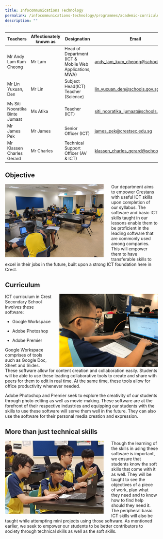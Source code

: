 ```yaml
---
title: Infocommunications Technology
permalink: /infocommunications-technology/programmes/academic-curriculum/permalink/
description: ""
---
```

| Teachers | Affectionately<br>known as | Designation | Email |
|---|---|---|---|
| Mr Andy Lam Kum Cheong | Mr Lam | Head of Department<br>(ICT &amp; Mobile Web Applications, MWA) | andy_lam_kum_cheong@schools.gov.sg |
| Mr Lin Yuxuan, Den | Mr Lin | Subject Head(ICT)<br>Teacher (Science) | lin_yuxuan_den@schools.gov.sg |
| Ms Siti Nooratika Binte Jumaat | Ms Atika | Teacher (ICT) | siti_nooratika_jumaat@schools.gov.sg |
| Mr James Pek | Mr James | Senior Officer (ICT) | james_pek@crestsec.edu.sg |
| Mr Klassen Charles Gerard | Mr Charles | Technical Support Officer (AV &amp; ICT) | klassen_charles_gerard@schools.gov.sg |


Objective
---------

<img src="/images/ict1.jpg" style="width:325px;height:240px;margin-right:25px;" align="left">Our department aims to empower Crestans with useful ICT skills upon completion of our syllabus. The software and basic ICT skills taught in our lessons enable them to be proficient in the leading software that are commonly used among companies. This will empower them to have transferable skills to excel in their jobs in the future, built upon a strong ICT foundation here in Crest.

  

Curriculum
----------

<img src="/images/ict2.jpeg" style="width:325px;height:240px;margin-left:25px;" align="right">ICT curriculum in Crest Secondary School involves these software:

* Google Workspace

* Adobe Photoshop

* Adobe Premier

Google Workspace comprises of tools such as Google Doc, Sheet and Slides. These software allow for content creation and collaboration easily. Students will be able to use these leading collaborative tools to create and share with peers for them to edit in real time. At the same time, these tools allow for office productivity whenever needed.

Adobe Photoshop and Premier seek to explore the creativity of our students through photo editing as well as movie-making. These software are at the forefront of their respective industries and equipping our students with the skills to use these software will serve them well in the future. They can also use the software for their personal media creation and expression.

  

More than just technical skills
-------------------------------

<img src="/images/ict3.jpg" style="width:325px;height:240px;margin-right:25px;" align="left">Though the learning of the skills in using these software is important, we ensure that students know the soft skills that come with it as well. They will be taught to see the objectives of a piece of work, plan what they need and to know how to find help should they need it. The peripheral basic ICT skills will also be taught while attempting mini projects using those software. As mentioned earlier, we seek to empower our students to be better contributors to society through technical skills as well as the soft skills.